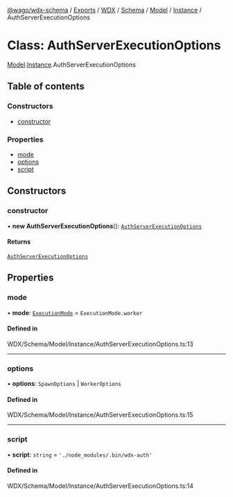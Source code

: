 [@wago/wdx-schema](../README.md) / [Exports](../modules.md) / [WDX](../modules/WDX.md) / [Schema](../modules/WDX.Schema.md) / [Model](../modules/WDX.Schema.Model.md) / [Instance](../modules/WDX.Schema.Model.Instance.md) / AuthServerExecutionOptions

# Class: AuthServerExecutionOptions

[Model](../modules/WDX.Schema.Model.md).[Instance](../modules/WDX.Schema.Model.Instance.md).AuthServerExecutionOptions

## Table of contents

### Constructors

- [constructor](WDX.Schema.Model.Instance.AuthServerExecutionOptions.md#constructor)

### Properties

- [mode](WDX.Schema.Model.Instance.AuthServerExecutionOptions.md#mode)
- [options](WDX.Schema.Model.Instance.AuthServerExecutionOptions.md#options)
- [script](WDX.Schema.Model.Instance.AuthServerExecutionOptions.md#script)

## Constructors

### constructor

• **new AuthServerExecutionOptions**(): [`AuthServerExecutionOptions`](WDX.Schema.Model.Instance.AuthServerExecutionOptions.md)

#### Returns

[`AuthServerExecutionOptions`](WDX.Schema.Model.Instance.AuthServerExecutionOptions.md)

## Properties

### mode

• **mode**: [`ExecutionMode`](../enums/WDX.Schema.Model.Instance.ExecutionMode.md) = `ExecutionMode.worker`

#### Defined in

WDX/Schema/Model/Instance/AuthServerExecutionOptions.ts:13

___

### options

• **options**: `SpawnOptions` \| `WorkerOptions`

#### Defined in

WDX/Schema/Model/Instance/AuthServerExecutionOptions.ts:15

___

### script

• **script**: `string` = `'./node_modules/.bin/wdx-auth'`

#### Defined in

WDX/Schema/Model/Instance/AuthServerExecutionOptions.ts:14
